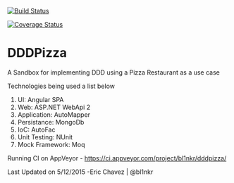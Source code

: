[![Build Status](https://ci.appveyor.com/api/projects/status/github/bl1nkr/DDDPizza?branch=dev&svg=true)](https://ci.appveyor.com/project/bl1nkr/dddpizza)

[![Coverage Status](https://coveralls.io/repos/bl1nkr/DDDPizza/badge.svg)](https://coveralls.io/r/bl1nkr/DDDPizza)

# DDDPizza

A Sandbox for implementing DDD using a Pizza Restaurant as a use case

Technologies being used a list below
<ol>
<li>UI: Angular SPA</li>
<li>Web: ASP.NET WebApi 2</li>
<li>Application: AutoMapper</li>
<li>Persistance: MongoDb</li>
<li>IoC: AutoFac</li>
<li>Unit Testing: NUnit</li>
<li>Mock Framework: Moq</li>
</ol>

Running CI on AppVeyor - https://ci.appveyor.com/project/bl1nkr/dddpizza/

Last Updated on 5/12/2015
-Eric Chavez | @bl1nkr

